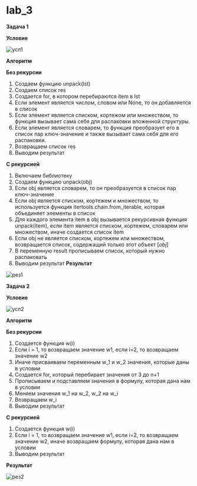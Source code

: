 # lab_3
**Задача 1**

**Условие**


![усл1](https://github.com/eternsss/lab_3/assets/155539142/53571e57-27df-4c4f-b7b1-de7d4de6d558)

**Алгоритм**

**Без рекурсии**
1. Создаем функцию unpack(lst)
2. Создаем список res
3. Создается for,  в котором перебираются item в lst
4. Если элемент является числом, словом или None, то он добавляется в список
5. Если элемент является списком, кортежом или множеством, то функция вызывает сама себя для распаковки вложенной структуры.
6. Если элемент является словарем, то функция преобразует его в список пар ключ-значение и также вызывает сама себя для его распаковки.
7. Возвращаем список res
8. Выводим результат


**С рекурсией**

1. Включаем библиотеку
2. Создаем функцию unpack(obj)
3. Если obj является словарем, то он преобразуется в список пар ключ-значение
4. Если obj является списком, кортежем и множеством, то используется функция itertools.chain.from_iterable, которая объединяет элементы в список
5. Для каждого элемента item в obj вызывается рекурсивная функция unpack(item), если item является списком, кортежем, словарем или множеством, иначе создается список item
6. Если obj не является списком, кортежем или множеством, возвращается список, содержащий только этот объект $[obj]$
7. В переменную result прописываем список, который нужно распаковать
8. Выводим результат
**Результат**

![рез1](https://github.com/eternsss/lab_3/assets/155539142/dddce23a-1f79-41ea-916b-d157b60794fc)

**Задача 2**

**Условие**

![усл2](https://github.com/eternsss/lab_3/assets/155539142/1d2ac30d-ff5b-4b01-9d2e-e34f0a2c969e)

**Алгоритм**

**Без рекурсии**

1. Создается функция w(i)
2. Если i = 1, то возвращаем значение w1, если i=2, то возвращаем значение w2
3. Иначе присваиваем переменным w_1 и w_2 значения, которые даны в условии
4. Создается for, который перебирает значения от 3 до n+1
5. Прописываем и подставляем значения в формулу, которая дана нам в условии
6. Меняем значения w_1 на w_2, w_2 на w_i
7. Возвращаем w_i
8. Выводим результат

**С рекурсией**

1. Создается функция w(i)
2. Если i = 1, то возвращаем значение w1, если i=2, то возвращаем значение w2, иначе возвращаем формулу, которая дана нам в условии
3. Выводим результат
   
**Результат**

![рез2](https://github.com/eternsss/lab_3/assets/155539142/768d322b-2740-4637-9022-f953cecdf2da)
